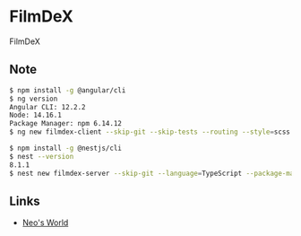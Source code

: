 # FilmDeX

FilmDeX


## Note

```bash
$ npm install -g @angular/cli
$ ng version
Angular CLI: 12.2.2
Node: 14.16.1
Package Manager: npm 6.14.12
$ ng new filmdex-client --skip-git --skip-tests --routing --style=scss

$ npm install -g @nestjs/cli
$ nest --version
8.1.1
$ nest new filmdex-server --skip-git --language=TypeScript --package-manager=npm
```


## Links

- [Neo's World](https://neos21.net/)
